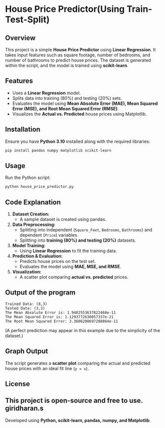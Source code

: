 # House Price Predictor(Using Train-Test-Split)

## Overview
This project is a simple **House Price Predictor** using **Linear Regression**. It takes input features such as square footage, number of bedrooms, and number of bathrooms to predict house prices. The dataset is generated within the script, and the model is trained using **scikit-learn**.

## Features
- Uses a **Linear Regression** model.
- Splits data into training (80%) and testing (20%) sets.
- Evaluates the model using **Mean Absolute Error (MAE), Mean Squared Error (MSE), and Root Mean Squared Error (RMSE)**.
- Visualizes the **Actual vs. Predicted** house prices using Matplotlib.

## Installation
Ensure you have **Python 3.10** installed along with the required libraries:
```sh
pip install pandas numpy matplotlib scikit-learn
```

## Usage
Run the Python script:
```sh
python house_price_predictor.py
```

## Code Explanation
1. **Dataset Creation:**
   - A sample dataset is created using pandas.
2. **Data Preprocessing:**
   - Splitting into independent (`Square_Feet`, `Bedrooms`, `Bathrooms`) and dependent (`Price`) variables.
   - Splitting into **training (80%) and testing (20%)** datasets.
3. **Model Training:**
   - Using **Linear Regression** to fit the training data.
4. **Prediction & Evaluation:**
   - Predicts house prices on the test set.
   - Evaluates the model using **MAE, MSE, and RMSE**.
5. **Visualization:**
   - A scatter plot comparing **actual vs. predicted** prices.

## Output of the program
```
Trained Data: (8,3)
Tested Data: (3,3)
The Mean Absolute Error is: 1.9402553637822468e-11
The Mean Squared Error is: 1.1293772630057337e-21
The Root Mean Squared Error: 3.3606208697288864e-11
```
(A perfect prediction may appear in this example due to the simplicity of the dataset.)

## Graph Output
The script generates a **scatter plot** comparing the actual and predicted house prices with an ideal fit line (`y = x`).

## License
This project is open-source and free to use.
giridharan.s
---
Developed using **Python, scikit-learn, pandas, numpy, and Matplotlib**.


